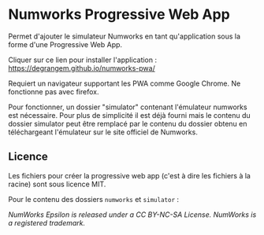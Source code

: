 # Numworks Progressive Web App

Permet d'ajouter le simulateur Numworks en tant qu'application sous la forme d'une Progressive Web App.

Cliquer sur ce lien pour installer l'application : https://degrangem.github.io/numworks-pwa/

Requiert un navigateur supportant les PWA comme Google Chrome. Ne fonctionne pas avec firefox.

Pour fonctionner, un dossier "simulator" contenant l'émulateur numworks est nécessaire. Pour plus de simplicité il est déjà fourni mais le contenu du dossier simulator peut être remplacé par le contenu du dossier obtenu en téléchargeant l'émulateur sur le site officiel de Numworks.

## Licence

Les fichiers pour créer la progressive web app (c'est à dire les fichiers à la racine) sont sous licence MIT.

Pour le contenu des dossiers `numworks` et `simulator` :

_NumWorks Epsilon is released under a CC BY-NC-SA License. NumWorks is a registered trademark._
